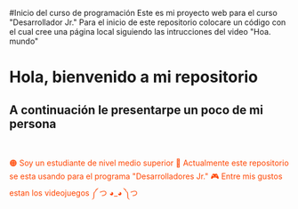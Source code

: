 #Inicio del curso de programación
Este es mi proyecto web para el curso "Desarrollador Jr."
Para el inicio de este repositorio colocare un código con el cual cree una página local siguiendo las intrucciones del video "Hoa. mundo"


<!DOCTYPE html>
<html lang="en">
<head>
    <meta charset="UTF-8">
    <meta http-equiv="X-UA-Compatible" content="IE=edge">
    <meta name="viewport" content="width=device-width, initial-scale=1.0">
    
</head>
<body>
    <h1>Hola, bienvenido a mi repositorio</h1>
    <h2>A continuación le presentarpe un poco de mi persona </h2>
    </br>
    <p style="color:orangered">
     <l1> 🟠 Soy un estudiante de nivel medio superior
     <l2> 📎 Actualmente este repositorio se esta usando para el programa "Desarrolladores Jr." 
     <l3> 🎮 Entre mis gustos estan los videojuegos
     <l4 style="text-align:center;"> ༼ つ ◕_◕ ༽つ
    </p>
</body>
</html>
